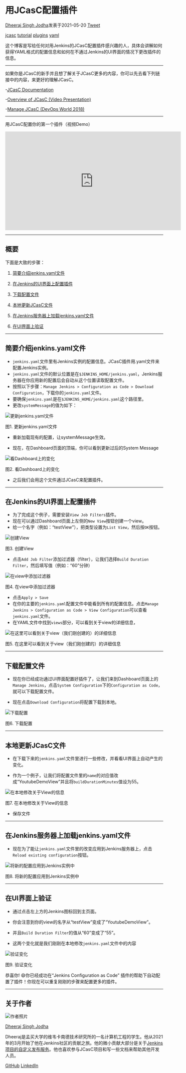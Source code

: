 # 用JCasC配置插件

[Dheeraj Singh Jodha](https://www.jenkins.io/blog/authors/dheerajodha/)发表于2021-05-20     [Tweet](https://twitter.com/intent/tweet?url=https%3A%2F%2Fwww.jenkins.io%2F)

[jcasc](https://www.jenkins.io/node/tags/jcasc/)  [tutorial](https://www.jenkins.io/node/tags/tutorial/) [plugins](https://www.jenkins.io/node/tags/plugins/)  [yaml](https://www.jenkins.io/node/tags/yaml/])

这个博客是写给任何对用Jenkins的JCasC配置插件感兴趣的人，具体会讲解如何获得YAML格式的配置信息和如何在不通过Jenkins的UI界面的情况下更改插件的信息。

---

如果你是JCasC的新手并且想了解关于JCasC更多的内容，你可以先去看下列链接中的内容，来更好的理解JCasC。

-[JCasC Documentation](https://plugins.jenkins.io/configuration-as-code/)

-[Overview of JCasC (Video Presentation)](https://www.youtube.com/watch?v=wTzljM-EDjI)

-[Manage JCasC (DevOps World 2018)](https://www.youtube.com/watch?v=47D3H1BZi4o)

---

用JCasC配置你的第一个插件（视频Demo）

<iframe width="560" height="315" src="https://www.youtube.com/embed/YeWhqLPjvMs" title="YouTube video player" frameborder="0" allow="accelerometer; autoplay; clipboard-write; encrypted-media; gyroscope; picture-in-picture" allowfullscreen></iframe>

---

## 概要

下面是大致的步骤：

1. [简要介绍jenkins.yaml文件](#简要介绍jenkins.yaml文件)

2. [在Jenkins的UI界面上配置插件](#在Jenkins的UI界面上配置插件)

3. [下载配置文件](#下载配置文件)

4. [本地更新JCasC文件](#本地更新JCasC文件)

5. [在Jenkins服务器上加载jenkins.yaml文件](#在Jenkins服务器上加载jenkins.yaml文件)

6. [在UI界面上验证](#在Jenkins服务器上加载jenkins.yaml文件)

---

<h2 id="简要介绍jenkins.yaml文件">简要介绍jenkins.yaml文件</h2>

* `jenkins.yaml`文件里有Jenkins实例的配置信息。JCasC插件用.yaml文件来配置Jenkins实例。
* `jenkins.yaml`文件的默认位置是在`$JENKINS_HOME/jenkins.yaml`，Jenkins服务器在你应用新的配置后会自动从这个位置读取配置文件。
* 按照以下步骤：`Manage Jenkins > Configuration as Code > Download Configuration`，下载你的`jenkins.yaml`文件。
* 要确保`jenkins.yaml`是在`$JENKINS_HOME/jenkins.yaml`这个路径里。
* 更改`systemMessage`的值为如下：

![更新jenkins.yaml文件](https://www.jenkins.io/images/post-images/2021-05-15-configure-plugins-with-jcasc/updating-the-jenkins-file.png)

图1. 更新jenkins.yaml文件

* 重新加载现有的配置，让systemMessage生效。

* 现在，在Dashboard页面的顶端，你可以看到更新过后的System Message

![看Dashboard上的变化](https://www.jenkins.io/images/post-images/2021-05-15-configure-plugins-with-jcasc/viewing-changes-in-jenkins-file.png)

图2. 看Dashboard上的变化

* 之后我们会用这个文件通过JCasC来配置插件。

---

<h2 id="[在Jenkins的UI界面上配置插件](#在Jenkins的UI界面上配置插件)">
    在Jenkins的UI界面上配置插件
</h2>

* 为了完成这个例子，需要安装`View Job Filters`插件。
* 现在可以通过Dashboard页面上左侧的`New View`按钮创建一个view。
* 给一个名字（例如：“testView”），把类型设置为`List View`，然后按`OK`按钮。

![创建View](https://www.jenkins.io/images/post-images/2021-05-15-configure-plugins-with-jcasc/naming-the-view.png)

图3. 创建View

* 点击`Add Job Filter`添加过滤器（filter），让我们选择`Build Duration Filter`，然后填写值（例如：“60”分钟）

![在view中添加过滤器](https://www.jenkins.io/images/post-images/2021-05-15-configure-plugins-with-jcasc/add-filters-to-view.png)

图4. 在view中添加过滤器

* 点击`Apply > Save`
* 在你的主要的`jenkins.yaml`配置文件中能看到所有的配置信息。点击`Manage Jenkins > Configuration as Code > View Configuration`可以查看`jenkins.yaml`文件。
* 在YAML文件中找到`views`部分，可以看到关于view的详细信息，

![在这里可以看到关于view（我们刚创建的）的详细信息](https://www.jenkins.io/images/post-images/2021-05-15-configure-plugins-with-jcasc/yaml-file-on-jenkins-ui.png)

图5. 在这里可以看到关于view（我们刚创建的）的详细信息

---

<h2 id="下载配置文件">下载配置文件</h2>

* 现在你已经成功通过UI界面配置好插件了，让我们来到Dashboard页面上的`Manage Jenkins`，点击`System Configuration`下的`Configuration as Code`，就可以下载配置文件。

* 现在点击`Download Configuration`将配置下载到本地。

![下载配置](https://www.jenkins.io/images/post-images/2021-05-15-configure-plugins-with-jcasc/download-config-button.png)

图6. 下载配置

---

<h2 id="本地更新JCasC文件">
    本地更新JCasC文件
</h2>

* 在下载下来的`jenkins.yaml`文件里进行一些修改，并看看UI界面上自动产生的变化。

* 作为一个例子，让我们将配置文件里的`name`的对应值改成“YoutubeDemoView”并且将`buildDurationMinutes`值设为55。

![在本地修改关于View的信息](https://www.jenkins.io/images/post-images/2021-05-15-configure-plugins-with-jcasc/yaml-file-on-local-text-editor.png)

图7. 在本地修改关于View的信息

* 保存文件

---

<h2 id="在Jenkins服务器上加载jenkins.yaml文件">在Jenkins服务器上加载jenkins.yaml文件</h2>

* 现在为了能让`jenkins.yaml`文件里的改变应用到Jenkins服务器上，点击`Reload existing configuration`按钮。

![将新的配置应用到Jenkins实例中](https://www.jenkins.io/images/post-images/2021-05-15-configure-plugins-with-jcasc/apply-new-config.png)

图8. 将新的配置应用到Jenkins实例中

---

<h2 id="在UI界面上验证">在UI界面上验证</h2>

* 通过点击左上方的Jenkins图标回到主页面。

* 你会注意到你的view的名字从“testView”变成了“YoutubeDemoView”。

* 并且`Build Duration Filter`的值从“60”变成了“55”。

* 这两个变化就是我们刚刚在本地修改`jenkins.yaml`文件中的内容

![验证变化](https://www.jenkins.io/images/post-images/2021-05-15-configure-plugins-with-jcasc/view-final-changes.png)

图9. 验证变化

恭喜你! :smile:你已经成功在“Jenkins Configuration as Code” 插件的帮助下自动配置了插件！你现在可以重复刚刚的步骤来配置更多的插件。

---

## 关于作者

![作者照片](https://www.jenkins.io/images/avatars/dheerajodha.jpg)

[Dheeraj Singh Jodha](https://www.jenkins.io/blog/authors/dheerajodha)

Dheeraj是孟买大学的维韦卡南德技术研究所的一名计算机工程的学生。他从2021年的3月开始了他在Jenkins社区的贡献之旅。他的微小贡献大部分是关于[Jenkins项目的自定义发布服务](https://github.com/jenkinsci/custom-distribution-service)。他也喜欢参与JCasC项目和写一些文档来帮助其他开发人员。

[GitHub](https://github.com/dheerajodha)    [LinkedIn](https://www.linkedin.com/in/dheeraj-singh-jodha)

